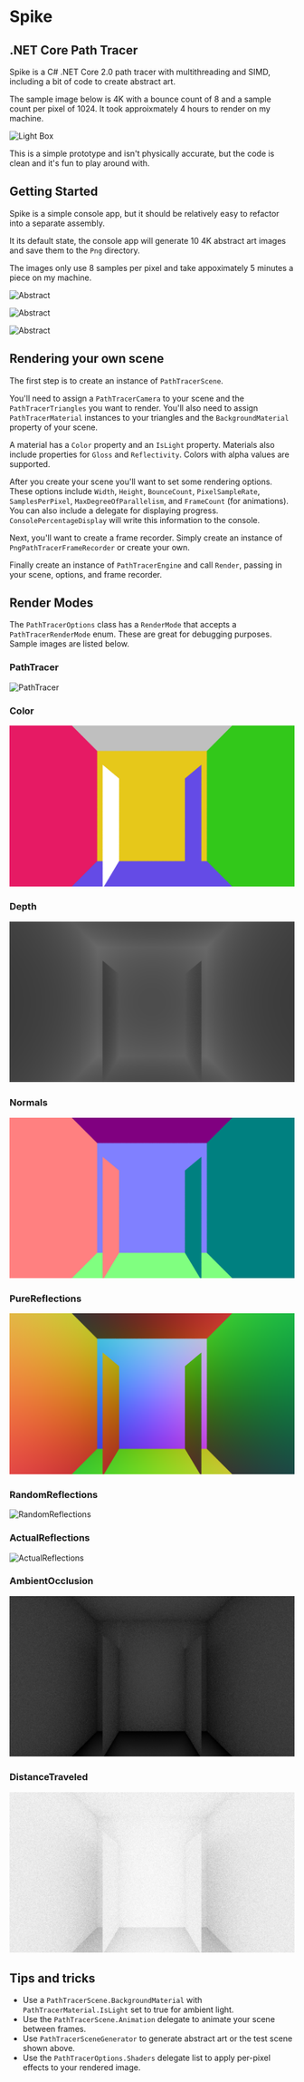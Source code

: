 # Spike
## .NET Core Path Tracer

Spike is a C# .NET Core 2.0 path tracer with multithreading and SIMD, including a bit of code to create abstract art.

The sample image below is 4K with a bounce count of 8 and a sample count per pixel of 1024. It took approixmately 4 hours to render on my machine.

![Light Box](https://github.com/bhickenbottom/spike/raw/master/PathTracer/Samples/LightBox.png)

This is a simple prototype and isn't physically accurate, but the code is clean and it's fun to play around with.

## Getting Started

Spike is a simple console app, but it should be relatively easy to refactor into a separate assembly.

It its default state, the console app will generate 10 4K abstract art images and save them to the `Png` directory.

The images only use 8 samples per pixel and take appoximately 5 minutes a piece on my machine.

![Abstract](https://github.com/bhickenbottom/spike/raw/master/PathTracer/Samples/Abstract1.png)

![Abstract](https://github.com/bhickenbottom/spike/raw/master/PathTracer/Samples/Abstract2.png)

![Abstract](https://github.com/bhickenbottom/spike/raw/master/PathTracer/Samples/Abstract3.png)

## Rendering your own scene

The first step is to create an instance of `PathTracerScene`.

You'll need to assign a `PathTracerCamera` to your scene and the `PathTracerTriangles` you want to render. You'll also need to assign `PathTracerMaterial` instances to your triangles and the `BackgroundMaterial` property of your scene.

A material has a `Color` property and an `IsLight` property. Materials also include properties for `Gloss` and `Reflectivity`. Colors with alpha values are supported.

After you create your scene you'll want to set some rendering options. These options include `Width`, `Height`, `BounceCount`, `PixelSampleRate`, `SamplesPerPixel`, `MaxDegreeOfParallelism`, and `FrameCount` (for animations). You can also include a delegate for displaying progress. `ConsolePercentageDisplay` will write this information to the console.

Next, you'll want to create a frame recorder. Simply create an instance of `PngPathTracerFrameRecorder` or create your own.

Finally create an instance of `PathTracerEngine` and call `Render`, passing in your scene, options, and frame recorder.

## Render Modes

The `PathTracerOptions` class has a `RenderMode` that accepts a `PathTracerRenderMode` enum. These are great for debugging purposes. Sample images are listed below.

### PathTracer

![PathTracer](https://github.com/bhickenbottom/spike/raw/master/PathTracer/Samples/RenderModePathTracer.png)

### Color

![Color](https://github.com/bhickenbottom/spike/raw/master/PathTracer/Samples/RenderModeColor.png)

### Depth

![Depth](https://github.com/bhickenbottom/spike/raw/master/PathTracer/Samples/RenderModeDepth.png)

### Normals

![Normals](https://github.com/bhickenbottom/spike/raw/master/PathTracer/Samples/RenderModeNormals.png)

### PureReflections

![PureReflections](https://github.com/bhickenbottom/spike/raw/master/PathTracer/Samples/RenderModePureReflections.png)

### RandomReflections

![RandomReflections](https://github.com/bhickenbottom/spike/raw/master/PathTracer/Samples/RenderModeRandomReflections.png)

### ActualReflections

![ActualReflections](https://github.com/bhickenbottom/spike/raw/master/PathTracer/Samples/RenderModeActualReflections.png)

### AmbientOcclusion

![AmbientOcclusion](https://github.com/bhickenbottom/spike/raw/master/PathTracer/Samples/RenderModeAmbientOcclusion.png)

### DistanceTraveled

![DistanceTraveled](https://github.com/bhickenbottom/spike/raw/master/PathTracer/Samples/RenderModeDistanceTraveled.png)

## Tips and tricks

* Use a `PathTracerScene.BackgroundMaterial` with `PathTracerMaterial.IsLight` set to true for ambient light.
* Use the `PathTracerScene.Animation` delegate to animate your scene between frames.
* Use `PathTracerSceneGenerator` to generate abstract art or the test scene shown above.
* Use the `PathTracerOptions.Shaders` delegate list to apply per-pixel effects to your rendered image.
